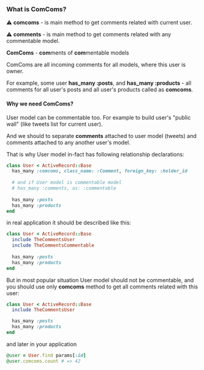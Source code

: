### What is ComComs?

:warning: **comcoms** - is main method to get comments related with current user.

:warning: **comments** - is main method to get comments related with any commentable model.

**ComComs** - **com**ments of **com**mentable models

ComComs are all incoming comments for all models, where this user is owner.

For example, some user **has_many :posts**, and  **has_many :products** - all comments for all user's posts and all user's products called as **comcoms**.

#### Why we need ComComs?

User model can be commentable too. For example to build user's "public wall" (like tweets list for current user).

And we should to separate **comments** attached to user model (tweets) and comments attached to any another user's model.

That is why User model in-fact has following relationship declarations:

```ruby
class User < ActiveRecord::Base
  has_many :comcoms, class_name: :Comment, foreign_key: :holder_id
  
  # and if User model is commentable model
  # has_many :comments, as: :commentable
  
  has_many :posts
  has_many :products
end
```

in real application it should be described like this:

```ruby
class User < ActiveRecord::Base
  include TheCommentsUser
  include TheCommentsCommentable
  
  has_many :posts
  has_many :products
end
```

But in most popular situation User model should not be commentable, and you should use only **comcoms** method to get all comments related with this user:

```ruby
class User < ActiveRecord::Base
  include TheCommentsUser

  has_many :posts
  has_many :products
end
```

and later in your application

```ruby
@user = User.find params[:id]
@user.comcoms.count # => 42
```
